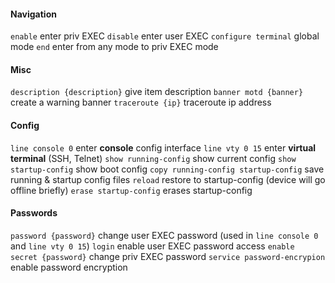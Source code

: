 #### Navigation
`enable` enter priv EXEC
`disable` enter user EXEC
`configure terminal` global mode
`end` enter from any mode to priv EXEC mode

#### Misc
`description {description}` give item description
`banner motd {banner}` create a warning banner
`traceroute {ip}` traceroute ip address

#### Config
`line console 0` enter **console** config interface 
`line vty 0 15` enter **virtual terminal** (SSH, Telnet)
`show running-config` show current config
`show startup-config` show boot config
`copy running-config startup-config` save running & startup config files
`reload` restore to startup-config (device will go offline briefly)
`erase startup-config` erases startup-config

#### Passwords
`password {password}` change user EXEC password (used in `line console 0` and `line vty 0 15`)
`login` enable user EXEC password access
`enable secret {password}` change priv EXEC password
`service password-encrypion` enable password encryption
